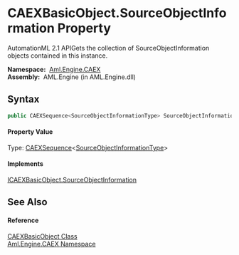 CAEXBasicObject.SourceObjectInformation Property
================================================
AutomationML 2.1 APIGets the collection of SourceObjectInformation objects contained in this instance.

  **Namespace:**  [Aml.Engine.CAEX][1]  
  **Assembly:**  AML.Engine (in AML.Engine.dll)

Syntax
------

```csharp
public CAEXSequence<SourceObjectInformationType> SourceObjectInformation { get; }
```

#### Property Value
Type: [CAEXSequence][2]&lt;[SourceObjectInformationType][3]>
#### Implements
[ICAEXBasicObject.SourceObjectInformation][4]  


See Also
--------

#### Reference
[CAEXBasicObject Class][5]  
[Aml.Engine.CAEX Namespace][1]  

[1]: ../README.md
[2]: ../CAEXSequence_1/README.md
[3]: ../SourceObjectInformationType/README.md
[4]: ../ICAEXBasicObject/SourceObjectInformation.md
[5]: README.md
[6]: https://www.automationml.org
[7]: ../../icons/logoShade.png